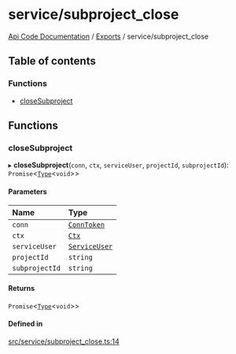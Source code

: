 # service/subproject\_close
 
[Api Code Documentation](../README.md) / [Exports](../modules.md) / service/subproject\_close

## Table of contents

### Functions

- [closeSubproject](service_subproject_close.md#closesubproject)

## Functions

### closeSubproject

▸ **closeSubproject**(`conn`, `ctx`, `serviceUser`, `projectId`, `subprojectId`): `Promise`<[`Type`](result.md#type)<`void`\>\>

#### Parameters

| Name | Type |
| :------ | :------ |
| `conn` | [`ConnToken`](service_conn.md#conntoken) |
| `ctx` | [`Ctx`](../interfaces/lib_ctx.Ctx.md) |
| `serviceUser` | [`ServiceUser`](../interfaces/service_domain_organization_service_user.ServiceUser.md) |
| `projectId` | `string` |
| `subprojectId` | `string` |

#### Returns

`Promise`<[`Type`](result.md#type)<`void`\>\>

#### Defined in

[src/service/subproject_close.ts:14](https://github.com/openkfw/TruBudget/blob/a06c11b/api/src/service/subproject_close.ts#L14)
